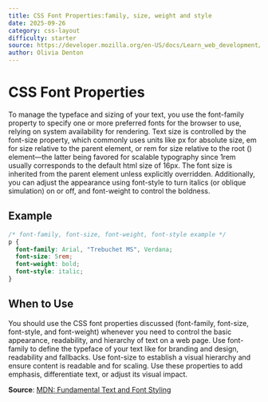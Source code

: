 ```yaml
---
title: CSS Font Properties:family, size, weight and style
date: 2025-09-26
category: css-layout
difficulty: starter
source: https://developer.mozilla.org/en-US/docs/Learn_web_development/Core/Text_styling/Fundamentals
author: Olivia Denton
---
```


# CSS Font Properties

To manage the typeface and sizing of your text, you use the font-family property to specify one or more preferred fonts for the browser to use, relying on system availability for rendering. Text size is controlled by the font-size property, which commonly uses units like px for absolute size, em for size relative to the parent element, or rem for size relative to the root (<html>) element—the latter being favored for scalable typography since 1rem usually corresponds to the default html size of 16px. The font size is inherited from the parent element unless explicitly overridden. Additionally, you can adjust the appearance using font-style to turn italics (or oblique simulation) on or off, and font-weight to control the boldness.

## Example

```css
/* font-family, font-size, font-weight, font-style example */
p {
  font-family: Arial, "Trebuchet MS", Verdana;
  font-size: 5rem;
  font-weight: bold;
  font-style: italic;
}
```

## When to Use

You should use the CSS font properties discussed (font-family, font-size, font-style, and font-weight) whenever you need to control the basic appearance, readability, and hierarchy of text on a web page. Use font-family to define the typeface of your text like for branding and design, readability and fallbacks. Use font-size to establish a visual hierarchy and ensure content is readable and for scaling. Use these properties to add emphasis, differentiate text, or adjust its visual impact.

**Source**: [MDN: Fundamental Text and Font Styling](https://developer.mozilla.org/en-US/docs/Learn_web_development/Core/Text_styling/Fundamentals)
